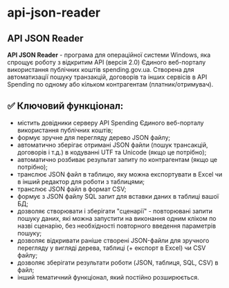 # api-json-reader
## API JSON Reader

**API JSON Reader** - програма для операційної системи Windows, яка спрощує роботу з відкритим API (версія 2.0) Єдиного веб-порталу використання публічних коштів spending.gov.ua. Створена для автоматизації пошуку транзакцій, договорів та інших сервісів в API Spending по одному або кільком контрагентам (платник/отримувач).

## ✅ Ключовий функціонал:

- містить довідники серверу API Spending Єдиного веб-порталу використання публічних коштів;
- формує зручне для перегляду дерево JSON файлу;
- автоматично зберігає отримані JSON файли (пошук трансакцій, договорів і т.д.) в кодуванні UTF та Unicode (якщо це потрібно); 
- автоматично розбиває результат запиту по контрагентам (якщо це потрібно);
- транслює JSON файл в таблицю, яку можна експортувати в Excel чи в інший редактор для роботи з таблицями;
- транслює JSON файл в формат CSV;
- формує з JSON файлу SQL запит для вставки даних в таблиці вашої БД; 
- дозволяє створювати і зберігати "сценарії" - повторювані запити пошуку даних, які можна запустити на виконання одним кліком по назві сценарію, без необхідності повторного введення параметрів пошуку;
- дозволяє відкривати раніше створені JSON-файли для зручного перегляду у вигляді дерева, таблиці (+ експорт в Excel) чи CSV файлу;
- дозволяє зберігати результати роботи (JSON, таблиця, SQL, CSV) в файл;
- інший тематичний функціонал, який постійно розширюється.
